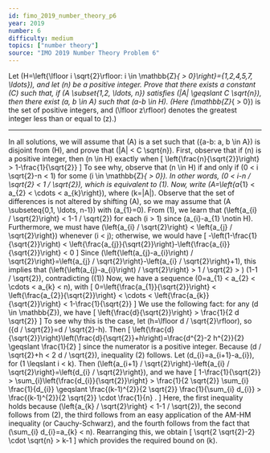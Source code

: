 ```yaml
---
id: fimo_2019_number_theory_p6
year: 2019
number: 6
difficulty: medium
topics: ["number theory"]
source: "IMO 2019 Number Theory Problem 6"
---
```


Let \(H=\left\{\lfloor i \sqrt{2}\rfloor: i \in \mathbb{Z}_{ > 0}\right\}=\{1,2,4,5,7, \ldots\}\), and let \(n\) be a positive integer. Prove that there exists a constant \(C\) such that, if \(A \subset\{1,2, \ldots, n\}\) satisfies \(|A| \geqslant C \sqrt{n}\), then there exist \(a, b \in A\) such that \(a-b \in H\). (Here \(\mathbb{Z}_{ > 0}\) is the set of positive integers, and \(\lfloor z\rfloor\) denotes the greatest integer less than or equal to \(z\).)

---
In all solutions, we will assume that \(A\) is a set such that \(\{a-b: a, b \in A\}\) is disjoint from \(H\), and prove that \(|A| < C \sqrt{n}\).
First, observe that if \(n\) is a positive integer, then \(n \in H\) exactly when
\[
\left\{\frac{n}{\sqrt{2}}\right\} > 1-\frac{1}{\sqrt{2}}
\]
To see why, observe that \(n \in H\) if and only if \(0 < i \sqrt{2}-n < 1\) for some \(i \in \mathbb{Z}_{ > 0}\). In other words, \(0 < i-n / \sqrt{2} < 1 / \sqrt{2}\), which is equivalent to (1).
Now, write \(A=\left\{a_{1} < a_{2} < \cdots < a_{k}\right\}\), where \(k=|A|\). Observe that the set of differences is not altered by shifting \(A\), so we may assume that \(A \subseteq\{0,1, \ldots, n-1\}\) with \(a_{1}=0\).
From (1), we learn that \(\left\{a_{i} / \sqrt{2}\right\} < 1-1 / \sqrt{2}\) for each \(i > 1\) since \(a_{i}-a_{1} \notin H\). Furthermore, we must have \(\left\{a_{i} / \sqrt{2}\right\} < \left\{a_{j} / \sqrt{2}\right\}\) whenever \(i < j\); otherwise, we would have
\[
-\left(1-\frac{1}{\sqrt{2}}\right) < \left\{\frac{a_{j}}{\sqrt{2}}\right\}-\left\{\frac{a_{i}}{\sqrt{2}}\right\} < 0
\]
Since \(\left\{\left(a_{j}-a_{i}\right) / \sqrt{2}\right\}=\left\{a_{j} / \sqrt{2}\right\}-\left\{a_{i} / \sqrt{2}\right\}+1\), this implies that \(\left\{\left(a_{j}-a_{i}\right) / \sqrt{2}\right\} > 1 / \sqrt{2} > \) \(1-1 / \sqrt{2}\), contradicting \((1)\)
Now, we have a sequence \(0=a_{1} < a_{2} < \cdots < a_{k} < n\), with
\[
0=\left\{\frac{a_{1}}{\sqrt{2}}\right\} < \left\{\frac{a_{2}}{\sqrt{2}}\right\} < \cdots < \left\{\frac{a_{k}}{\sqrt{2}}\right\} < 1-\frac{1}{\sqrt{2}}
\]
We use the following fact: for any \(d \in \mathbb{Z}\), we have
\[
\left\{\frac{d}{\sqrt{2}}\right\} > \frac{1}{2 d \sqrt{2}}
\]
To see why this is the case, let \(h=\lfloor d / \sqrt{2}\rfloor\), so \(\{d / \sqrt{2}\}=d / \sqrt{2}-h\). Then
\[
\left\{\frac{d}{\sqrt{2}}\right\}\left(\frac{d}{\sqrt{2}}+h\right)=\frac{d^{2}-2 h^{2}}{2} \geqslant \frac{1}{2}
\]
since the numerator is a positive integer. Because \(d / \sqrt{2}+h < 2 d / \sqrt{2}\), inequality (2) follows.
Let \(d_{i}=a_{i+1}-a_{i}\), for \(1 \leqslant i < k\). Then \(\left\{a_{i+1} / \sqrt{2}\right\}-\left\{a_{i} / \sqrt{2}\right\}=\left\{d_{i} / \sqrt{2}\right\}\), and we have
\[
1-\frac{1}{\sqrt{2}} > \sum_{i}\left\{\frac{d_{i}}{\sqrt{2}}\right\} > \frac{1}{2 \sqrt{2}} \sum_{i} \frac{1}{d_{i}} \geqslant \frac{(k-1)^{2}}{2 \sqrt{2}} \frac{1}{\sum_{i} d_{i}} > \frac{(k-1)^{2}}{2 \sqrt{2}} \cdot \frac{1}{n} .
\]
Here, the first inequality holds because \(\left\{a_{k} / \sqrt{2}\right\} < 1-1 / \sqrt{2}\), the second follows from (2), the third follows from an easy application of the AM-HM inequality (or Cauchy-Schwarz), and the fourth follows from the fact that \(\sum_{i} d_{i}=a_{k} < n\).
Rearranging this, we obtain
\[
\sqrt{2 \sqrt{2}-2} \cdot \sqrt{n} > k-1
\]
which provides the required bound on \(k\).
